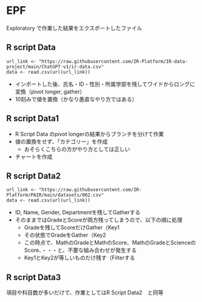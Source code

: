 # EPF

Exploratory で作業した結果をエクスポートしたファイル

## R script Data

```
url_link <- "https://raw.githubusercontent.com/IR-Platform/IR-data-project/main/ChatGPT-v1/ir-data.csv"
data <- read.csv(url(url_link))
```

- インポートした後、氏名・ID・性別・所属学部を残してワイドからロングに変換（pivot longer, gather）
- 10刻みで値を置換（かなり愚直なやり方ではある）

## R script Data1

- R Script Data のpivot longerの結果からブランチを分けて作業
- 値の置換をせず、「カテゴリー」を作成
	- おそらくこちらの方がやり方としては正しい
- チャートを作成

## R script Data2

```
url_link <- "https://raw.githubusercontent.com/IR-Platform/PAIR/main/datasets/002.csv"
data <- read.csv(url(url_link))
```

- ID, Name, Gender, Departmentを残してGatherする
- そのままではGradeとScoreが両方残ってしまうので、以下の順に処理
	- Gradeを残してScoreだけGather（Key1
	- その状態でGradeをGather（Key2
	- この時点で、MathのGradeとMathのScore、MathのGradeとScienceのScore、・・・と、不要な組み合わせが発生する
	- Key1とKey2が等しいものだけ残す（Filterする


## R script Data3

項目や科目数が多いだけで、作業としてはR Script Data2　と同等
